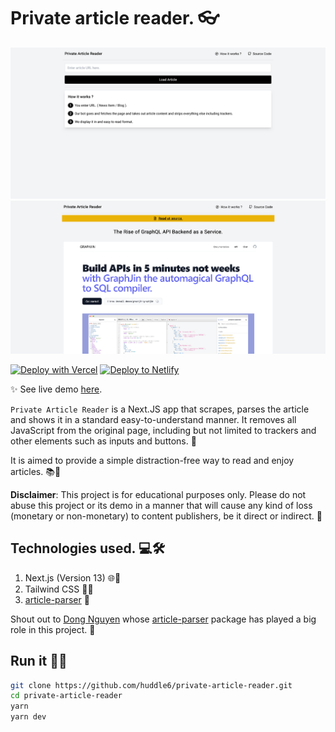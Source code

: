 # Private article reader. 👓

![Private Article Reader - Demo Article Page](/readme-assets/landing-page.png)
![Private Article Reader - Home Page](/readme-assets/article-image.png) 

[![Deploy with Vercel](https://vercel.com/button)](https://vercel.com/new/clone?repository-url=https%3A%2F%2Fgithub.com%2Fhuddle6%2Fprivate-article-reader) [![Deploy to Netlify](https://www.netlify.com/img/deploy/button.svg)](https://app.netlify.com/start/deploy?repository=https%3A%2F%2Fgithub.com%2Fhuddle6%2Fprivate-article-readert)

✨ See live demo [here](https://private-article-reader.vercel.app/). 

`Private Article Reader` is a Next.JS app that scrapes, parses the article and shows it in a standard easy-to-understand manner. It removes all JavaScript from the original page, including but not limited to trackers and other elements such as inputs and buttons. 🚀

It is aimed to provide a simple distraction-free way to read and enjoy articles. 📚🍃

**Disclaimer**: This project is for educational purposes only. Please do not abuse this project or its demo in a manner that will cause any kind of loss (monetary or non-monetary) to content publishers, be it direct or indirect. 🛑

## Technologies used. 💻🛠️

1. Next.js (Version 13) 🌐🔧
2. Tailwind CSS 🎨✨
3. [article-parser](https://github.com/ndaidong/article-parser) 📜

Shout out to [Dong Nguyen](https://github.com/ndaidong) whose [article-parser](https://github.com/ndaidong/article-parser) package has played a big role in this project. 🙌

## Run it 🏃💨

```bash
git clone https://github.com/huddle6/private-article-reader.git
cd private-article-reader
yarn
yarn dev
